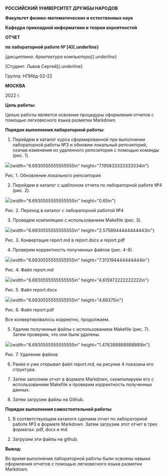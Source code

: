 **РОССИЙСКИЙ УНИВЕРСИТЕТ ДРУЖБЫ НАРОДОВ**

**Факультет физико-математических и естественных наук**

**Кафедра прикладной информатики и теории вероятностей**

**ОТЧЕТ**

**по лабораторной работе № [4]{.underline}**

*[дисциплина: Архитектура компьютера]{.underline}*

[Студент: Львов Сергей]{.underline}

Группа: НПИбд-02-22

**МОСКВА**

2022 г.

**Цель работы:**

Целью работы является освоение процедуры оформления отчетов с помощью
легковесного языка разметки Markdown.

**Порядок выполнения лабораторной работы:**

1.  Перейдем в каталог курса сформированной при выполнении лабораторной
    работы №3 и обновим локальный репозиторий, скачав изменения из
    удаленного репозитория с помощью команды (рис. 1).

![](vertopal_68ec89572a0d4c8798cfa381708b7b78/media/image1.png){width="6.6930555555555555in"
height="7.195833333333334in"}

Рис. 1. Обновление локального репозитория

2.  Перейдем в каталог с шаблоном отчета по лабораторной работе №4 (рис.
    2).

![](vertopal_68ec89572a0d4c8798cfa381708b7b78/media/image2.png){width="6.6930555555555555in"
height="0.65in"}

Рис. 2. Переход в каталог с лабораторной работой №4

3.  Проведем компиляцию с использованием Makefile (рис. 3).

![](vertopal_68ec89572a0d4c8798cfa381708b7b78/media/image3.png){width="6.6930555555555555in"
height="2.5756944444444443in"}

Рис. 3. Конвертация report.md в report.docx и report.pdf

4.  Проверим корректность полученных файлов (рис. 4-6).

![](vertopal_68ec89572a0d4c8798cfa381708b7b78/media/image4.png){width="6.6930555555555555in"
height="7.313194444444444in"}

Рис. 4. Файл report.md

![](vertopal_68ec89572a0d4c8798cfa381708b7b78/media/image5.png){width="6.6930555555555555in"
height="4.615972222222222in"}

Рис. 5. Файл report.docx

![](vertopal_68ec89572a0d4c8798cfa381708b7b78/media/image6.png){width="6.6930555555555555in"
height="4.69375in"}

Рис. 6. Файл report.pdf

Все конвертировалось корректно, продолжаем.

5.  Удалим полученные файлы с использованием Makefile (рис. 7). Затем
    проверим, что они были удалены.

![](vertopal_68ec89572a0d4c8798cfa381708b7b78/media/image7.png){width="6.6930555555555555in"
height="1.476388888888889in"}

Рис. 7. Удаление файлов

6.  Ранее я уже открывал файл report.md, на рисунке 4 показана его
    структура.

7.  Затем заполним отчет в формате Markdown, скомпилируем его с
    использованием Makefile и проверим корректность полученных данных.

8.  Затем загрузим файлы на Github.

**Порядок выполнения самостоятельной работы:**

1.  В соответствующем каталоге сделаем отчет по лабораторной работе №3 в
    формате Markdown. Затем загрузим этот отчет в трех форматах: pdf,
    docx и md.

2.  Загрузим эти файлы на github.

**Вывод:**

Во время выполнения лабораторной работы были освоены навыки оформления
отчетов с помощью легковесного языка разметки Markdown.
